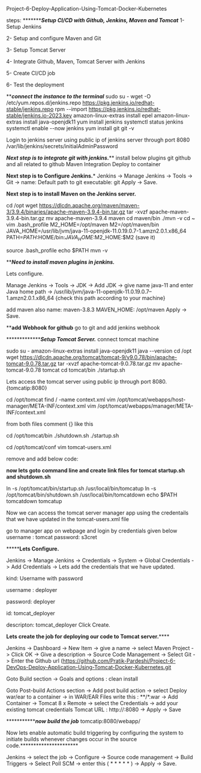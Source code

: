Project-6-Deploy-Application-Using-Tomcat-Docker-Kubernetes

steps: 
****************************************Setup CI/CD with Github, Jenkins, Maven and Tomcat*********************************
1- Setup Jenkins

2- Setup and configure Maven and Git

3- Setup Tomcat Server

4- Integrate Github, Maven, Tomcat Server with Jenkins

5- Create CI/CD job

6- Test the deployment



***********************connect the instance to the terminal*********************
sudo su -
wget -O /etc/yum.repos.d/jenkins.repo https://pkg.jenkins.io/redhat-stable/jenkins.repo
rpm --import https://pkg.jenkins.io/redhat-stable/jenkins.io-2023.key
amazon-linux-extras install epel
amazon-linux-extras install java-openjdk11
yum install jenkins
systemctl status jenkins
systemctl enable --now jenkins
yum install git
git -v


Login to jenkins server using public ip of jenkins server through port 8080
/var/lib/jenkins/secrets/initialAdminPassword

***********Next step is to integrate git with jenkins.*************
install below plugins
git github and all related to github
Maven Integration
Deploy to container


****************Next step is to Configure Jenkins.*****************
Jenkins -> Manage Jenkins -> Tools -> Git ->
name: Default
path to git executable: git
Apply -> Save.


**************Next step is to install Maven on the Jenkins server.**************

cd /opt
wget https://dlcdn.apache.org/maven/maven-3/3.9.4/binaries/apache-maven-3.9.4-bin.tar.gz
tar -xvzf apache-maven-3.9.4-bin.tar.gz
mv apache-maven-3.9.4 maven
cd maven/bin
./mvn -v
cd ~
vim .bash_profile
    M2_HOME=/opt/maven
    M2=/opt/maven/bin
    JAVA_HOME=/usr/lib/jvm/java-11-openjdk-11.0.19.0.7-1.amzn2.0.1.x86_64
    PATH=$PATH:$HOME/bin:$JAVA_HOME:$M2_HOME:$M2
            (save it)
			
source .bash_profile
echo $PATH
mvn -v

*********Need to install maven plugins in jenkins.*******


Lets configure.

Manage Jenkins -> Tools -> JDK -> Add JDK -> give name java-11 and enter Java home 
path -> /usr/lib/jvm/java-11-openjdk-11.0.19.0.7–1.amzn2.0.1.x86_64
{check this path according to your machine}

add maven also
name: maven-3.8.3
MAVEN_HOME: /opt/maven
Apply -> Save.


**************add Webhook for github************
go to git and add jenkins webhook

**********************************************Setup Tomcat Server.*********************************
connect tomcat machine

sudo su -
amazon-linux-extras install java-openjdk11
java --version
cd /opt
wget https://dlcdn.apache.org/tomcat/tomcat-9/v9.0.78/bin/apache-tomcat-9.0.78.tar.gz
tar -xvzf apache-tomcat-9.0.78.tar.gz 
mv apache-tomcat-9.0.78 tomcat
cd tomcat/bin
./startup.sh


Lets access the tomcat server using public ip through port 8080. {tomcatip:8080}

cd /opt/tomcat
find / -name context.xml
vim /opt/tomcat/webapps/host-manager/META-INF/context.xml
vim /opt/tomcat/webapps/manager/META-INF/context.xml

from both files comment {<!--valve to 0:1 -->} like this

cd /opt/tomcat/bin
  ./shutdown.sh
  ./startup.sh
  
cd /opt/tomcat/conf
  vim tomcat-users.xml
  
  
 remove <!-- rolename section -->
  and add below code:
  
 <role rolename="manager-gui"/>
<role rolename="manager-script"/>
<role rolename="manager-jmx"/>
<role rolename="manager-status"/>
<user username="admin" password="admin" roles="manager-gui, manager-script, manager-jmx, manager-status"/>
<user username="deployer" password="deployer" roles="manager-script"/>
<user username="tomcat" password="s3cret" roles="manager-gui"/>
  
 **********now lets goto command line and create link files for tomcat startup.sh and shutdown.sh**********
 
ln -s /opt/tomcat/bin/startup.sh /usr/local/bin/tomcatup
ln -s /opt/tomcat/bin/shutdown.sh /usr/local/bin/tomcatdown
echo $PATH
tomcatdown
tomcatup

Now we can access the tomcat server manager app using the credentails that we have updated in the tomcat-users.xml file

go to manager app on webpage and login by credentials given below
username : tomcat
password: s3cret




***********************Lets Configure.******************

Jenkins -> Manage Jenkins -> Credentials -> System ->
 Global Credentials -> Add Credentials -> 
 Lets add the credentials that we have updated.

kind: Username with password

username : deployer

password: deployer

id: tomcat_deployer

descripton: tomcat_deployer
Click Create.


**************Lets create the job for deploying our code to Tomcat server.******************

Jenkins -> Dashboard -> New Item -> give a name -> 
select Maven Project -> Click OK -> 
Give a description -> Source Code Management 
-> Select Git -> Enter the Github url (https://github.com/Pratik-Pardeshi/Project-6-DevOps-Deploy-Application-Using-Tomcat-Docker-Kubernetes.git


Goto Build section -> 
Goals and options : clean install

Goto Post-build Actions section -> Add post build action 
→ select Deploy war/ear to a container ->
in WAR/EAR Files write this : **/*.war 
-> Add Container -> Tomcat 8 x Remote -> 
select the Credentials -> add your existing tomcat credentials
Tomcat URL : http://<public-ip>:8080 
-> Apply -> Save

********************now build the job*********
tomcatip:8080/webapp/



Now lets enable automatic build triggering by configuring the system to 
initiate builds whenever changes occur in the source code.**********************

Jenkins -> select the job -> Configure -> Source code management -> 
Build Triggers -> Select Poll SCM -> enter this ( * * * * * ) -> Apply -> Save.


